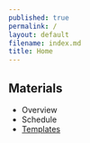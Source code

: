 ```yaml
---
published: true
permalink: /
layout: default
filename: index.md
title: Home
---
```



## Materials
* Overview
* Schedule
* [Templates](http://graybrooks.com/API-Usability-Testing/templates/)
